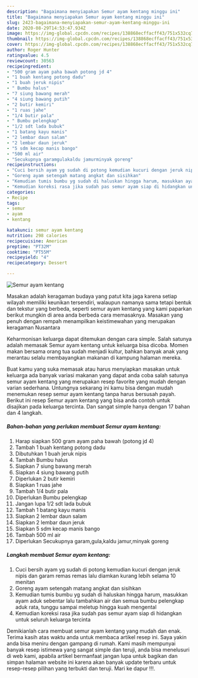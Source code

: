 ```yaml
---
description: "Bagaimana menyiapakan Semur ayam kentang minggu ini"
title: "Bagaimana menyiapakan Semur ayam kentang minggu ini"
slug: 2423-bagaimana-menyiapakan-semur-ayam-kentang-minggu-ini
date: 2020-08-29T14:53:47.934Z
image: https://img-global.cpcdn.com/recipes/138868ecffacff43/751x532cq70/semur-ayam-kentang-foto-resep-utama.jpg
thumbnail: https://img-global.cpcdn.com/recipes/138868ecffacff43/751x532cq70/semur-ayam-kentang-foto-resep-utama.jpg
cover: https://img-global.cpcdn.com/recipes/138868ecffacff43/751x532cq70/semur-ayam-kentang-foto-resep-utama.jpg
author: Roger Hunter
ratingvalue: 4.5
reviewcount: 30563
recipeingredient:
- "500 gram ayam paha bawah potong jd 4"
- "1 buah kentang potong dadu"
- "1 buah jeruk nipis"
- " Bumbu halus"
- "7 siung bawang merah"
- "4 siung bawang putih"
- "2 butir kemiri"
- "1 ruas jahe"
- "1/4 butir pala"
- " Bumbu pelengkap"
- "1/2 sdt lada bubuk"
- "1 batang kayu manis"
- "2 lembar daun salam"
- "2 lembar daun jeruk"
- "5 sdm kecap manis bango"
- "500 ml air"
- "Secukupnya garamgulakaldu jamurminyak goreng"
recipeinstructions:
- "Cuci bersih ayam yg sudah di potong kemudian kucuri dengan jeruk nipis dan garam remas remas lalu diamkan kurang lebih selama 10 menitan"
- "Goreng ayam setengah matang angkat dan sisihkan"
- "Kemudian tumis bumbu yg sudah di haluskan hingga harum, masukkan ayam aduk sebentar lalu tambahkan air dan semua bumbu pelengkap aduk rata, tunggu sampai meletup hingga kuah mengental"
- "Kemudian koreksi rasa jika sudah pas semur ayam siap di hidangkan untuk seluruh keluarga tercinta"
categories:
- Recipe
tags:
- semur
- ayam
- kentang

katakunci: semur ayam kentang 
nutrition: 298 calories
recipecuisine: American
preptime: "PT32M"
cooktime: "PT55M"
recipeyield: "4"
recipecategory: Dessert

---
```



![Semur ayam kentang](https://img-global.cpcdn.com/recipes/138868ecffacff43/751x532cq70/semur-ayam-kentang-foto-resep-utama.jpg)

Masakan adalah keragaman budaya yang patut kita jaga karena setiap wilayah memiliki keunikan tersendiri, walaupun namanya sama tetapi bentuk dan tekstur yang berbeda, seperti semur ayam kentang yang kami paparkan berikut mungkin di area anda berbeda cara memasaknya. Masakan yang penuh dengan rempah menampilkan keistimewahan yang merupakan keragaman Nusantara

Keharmonisan keluarga dapat ditemukan dengan cara simple. Salah satunya adalah memasak Semur ayam kentang untuk keluarga bisa dicoba. Momen makan bersama orang tua sudah menjadi kultur, bahkan banyak anak yang merantau selalu membayangkan makanan di kampung halaman mereka.



Buat kamu yang suka memasak atau harus menyiapkan masakan untuk keluarga ada banyak variasi makanan yang dapat anda coba salah satunya semur ayam kentang yang merupakan resep favorite yang mudah dengan varian sederhana. Untungnya sekarang ini kamu bisa dengan mudah menemukan resep semur ayam kentang tanpa harus bersusah payah.
Berikut ini resep Semur ayam kentang yang bisa anda contoh untuk disajikan pada keluarga tercinta. Dan sangat simple hanya dengan 17 bahan dan 4 langkah.


<!--inarticleads1-->

##### Bahan-bahan yang perlukan membuat Semur ayam kentang:

1. Harap siapkan 500 gram ayam paha bawah (potong jd 4)
1. Tambah 1 buah kentang potong dadu
1. Dibutuhkan 1 buah jeruk nipis
1. Tambah  Bumbu halus
1. Siapkan 7 siung bawang merah
1. Siapkan 4 siung bawang putih
1. Diperlukan 2 butir kemiri
1. Siapkan 1 ruas jahe
1. Tambah 1/4 butir pala
1. Diperlukan  Bumbu pelengkap
1. Jangan lupa 1/2 sdt lada bubuk
1. Tambah 1 batang kayu manis
1. Siapkan 2 lembar daun salam
1. Siapkan 2 lembar daun jeruk
1. Siapkan 5 sdm kecap manis bango
1. Tambah 500 ml air
1. Diperlukan Secukupnya garam,gula,kaldu jamur,minyak goreng




<!--inarticleads2-->

##### Langkah membuat  Semur ayam kentang:

1. Cuci bersih ayam yg sudah di potong kemudian kucuri dengan jeruk nipis dan garam remas remas lalu diamkan kurang lebih selama 10 menitan
1. Goreng ayam setengah matang angkat dan sisihkan
1. Kemudian tumis bumbu yg sudah di haluskan hingga harum, masukkan ayam aduk sebentar lalu tambahkan air dan semua bumbu pelengkap aduk rata, tunggu sampai meletup hingga kuah mengental
1. Kemudian koreksi rasa jika sudah pas semur ayam siap di hidangkan untuk seluruh keluarga tercinta




Demikianlah cara membuat semur ayam kentang yang mudah dan enak. Terima kasih atas waktu anda untuk membaca artikel resep ini. Saya yakin anda bisa meniru dengan gampang di rumah. Kami masih mempunyai banyak resep istimewa yang sangat simple dan teruji, anda bisa menelusuri di web kami, apabila artikel bermanfaat jangan lupa untuk bagikan dan simpan halaman website ini karena akan banyak update terbaru untuk resep-resep pilihan yang terbukti dan teruji. Mari ke dapur !!!. 
